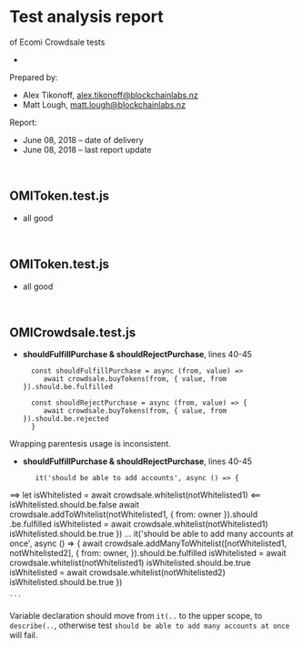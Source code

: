 # Test analysis report

of Ecomi Crowdsale tests

-

Prepared by: 

- Alex Tikonoff, [alex.tikonoff@blockchainlabs.nz](alex.tikonoff@blockchainlabs.nz)
- Matt Lough, [matt.lough@blockchainlabs.nz](alex.tikonoff@blockchainlabs.nz)

Report: 

- June 08, 2018 – date of delivery 
- June 08, 2018 – last report update


<br>

## OMIToken.test.js

- all good

<br>

## OMIToken.test.js

- all good

<br>

## OMICrowdsale.test.js

- **shouldFulfillPurchase & shouldRejectPurchase**, lines 40-45

	```
	  const shouldFulfillPurchase = async (from, value) =>
   		 await crowdsale.buyTokens(from, { value, from }).should.be.fulfilled

	  const shouldRejectPurchase = async (from, value) => {
   		 await crowdsale.buyTokens(from, { value, from }).should.be.rejected
	  }
	```
Wrapping parentesis usage is inconsistent.

- **shouldFulfillPurchase & shouldRejectPurchase**, lines 40-45

	```
	   it('should be able to add accounts', async () => {
==>   let isWhitelisted = await crowdsale.whitelist(notWhitelisted1)   <==
        isWhitelisted.should.be.false
        await crowdsale.addToWhitelist(notWhitelisted1, { from: owner }).should
          .be.fulfilled
        isWhitelisted = await crowdsale.whitelist(notWhitelisted1)
        isWhitelisted.should.be.true
      })
		...
      it('should be able to add many accounts at once', async () => {
        await crowdsale.addManyToWhitelist([notWhitelisted1, notWhitelisted2], {
          from: owner,
        }).should.be.fulfilled
        isWhitelisted = await crowdsale.whitelist(notWhitelisted1)
        isWhitelisted.should.be.true
        isWhitelisted = await crowdsale.whitelist(notWhitelisted2)
        isWhitelisted.should.be.true
      })
      
	```
Variable declaration should move from `it(..` to the upper scope, to `describe(..`, otherwise test `should be able to add many accounts at once` will fail.

<br>



